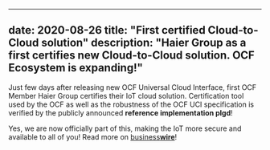 
---
date: 2020-08-26
title: "First certified Cloud-to-Cloud solution"
description: "Haier Group as a first certifies new Cloud-to-Cloud solution. OCF Ecosystem is expanding!"
---

Just few days after releasing new OCF Universal Cloud Interface, first OCF Member Haier Group certifies their IoT cloud solution. Certification tool used by the OCF as well as the robustness of the OCF UCI specification is verified by the publicly announced **reference implementation plgd**!

Yes, we are now officially part of this, making the IoT more secure and available to all of you! Read more on [business**wire**](https://www.businesswire.com/news/home/20201026005907/en/OCF-Members-Certify-First-Universal-Cloud-Interface-UCI-Platforms)!

